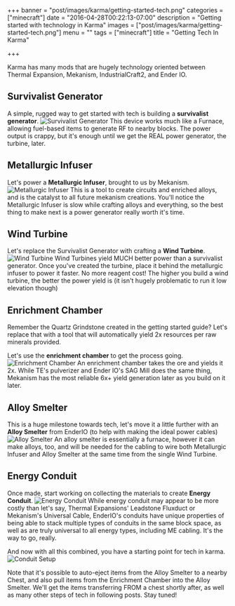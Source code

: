 +++
banner = "post/images/karma/getting-started-tech.png"
categories = ["minecraft"]
date = "2016-04-28T00:22:13-07:00"
description = "Getting started with technology in Karma"
images = ["post/images/karma/getting-started-tech.png"]
menu = ""
tags = ["minecraft"]
title = "Getting Tech In Karma"

+++

Karma has many mods that are hugely technology oriented between Thermal Expansion, Mekanism, IndustrialCraft2, and Ender IO.
<!--more-->
## Survivalist Generator
A simple, rugged way to get started with tech is building a **survivalist generator**.
<img src="post/images/karma/survivalist-generator.png" title="Survivalist Generator">
This device works much like a Furnace, allowing fuel-based items to generate RF to nearby blocks. The power output is crappy, but it's enough until we get the REAL power generator, the turbine, later.

## Metallurgic Infuser
Let's power a **Metallurgic Infuser**, brought to us by Mekanism.
<img src="post/images/karma/metallurgic-infuser.png" title="Metallurgic Infuser">
This is a tool to create circuits and enriched alloys, and is the catalyst to all future mekanism creations.
You'll notice the Metallurgic Infuser is slow while crafting alloys and everything, so the best thing to make next is a power generator really worth it's time.

## Wind Turbine
Let's replace the Survivalist Generator with crafting a **Wind Turbine**.
<img src="post/images/karma/wind-turbine.png" title="Wind Turbine">
Wind Turbines yield MUCH better power than a survivalist generator. Once you've created the turbine, place it behind the metallurgic infuser to power it faster. No more reagent cost! The higher you build a wind turbine, the better the power yield is (it isn't hugely problematic to run it low elevation though)


## Enrichment Chamber

Remember the Quartz Grindstone created in the getting started guide? Let's replace that with a tool that will automatically yield 2x resources per raw minerals provided. 

Let's use the **enrichment chamber** to get the process going.
<img src="post/images/karma/enrichment-chamber.png" title="Enrichment Chamber">
An enrichment chamber takes the ore and yields it 2x. While TE's pulverizer and Ender IO's SAG Mill does the same thing, Mekanism has the most reliable 6x+ yield generation later as you build on it later.

## Alloy Smelter
This is a huge milestone towards tech, let's move it a little further with an **Alloy Smelter** from EnderIO (to help with making the ideal power cables)
<img src="post/images/karma/alloy-smelter.png" title="Alloy Smelter">
An alloy smelter is essentially a furnace, however it can make alloys, too, and will be needed for the cabling to wire both Metallurgic Infuser and Alloy Smelter at the same time from the single Wind Turbine.

## Energy Conduit

Once made, start working on collecting the materials to create **Energy Conduit**.
<img src="post/images/karma/energy-conduit.png" title="Energy Conduit">
While energy conduit may appear to be more costly than let's say, Thermal Expansions' Leadstone Fluxduct or Mekanism's Universal Cable, EnderIO's conduits have unique properties of being able to stack multiple types of conduits in the same block space, as well as are truly universal to all energy types, including ME cabling. It's the way to go, really.

And now with all this combined, you have a starting point for tech in karma.
<img src="post/images/karma/conduit-setup.png" title="Conduit Setup">

Note that it's possible to auto-eject items from the Alloy Smelter to a nearby Chest, and also pull items from the Enrichment Chamber into the Alloy Smelter. We'll get the items transferring FROM a chest shortly after, as well as many other steps of tech in following posts. Stay tuned!
